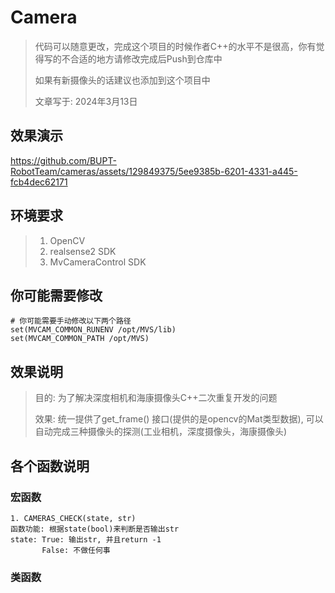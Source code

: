 # Camera
> 代码可以随意更改，完成这个项目的时候作者C++的水平不是很高，你有觉得写的不合适的地方请修改完成后Push到仓库中
> 
> 如果有新摄像头的话建议也添加到这个项目中
> 
> 文章写于: 2024年3月13日
## 效果演示
https://github.com/BUPT-RobotTeam/cameras/assets/129849375/5ee9385b-6201-4331-a445-fcb4dec62171

## 环境要求
> 1. OpenCV
> 2. realsense2 SDK
> 3. MvCameraControl SDK

## 你可能需要修改
```camke
# 你可能需要手动修改以下两个路径
set(MVCAM_COMMON_RUNENV /opt/MVS/lib)
set(MVCAM_COMMON_PATH /opt/MVS)
```

## 效果说明
> 目的: 为了解决深度相机和海康摄像头C++二次重复开发的问题
> 
> 效果: 统一提供了get_frame() 接口(提供的是opencv的Mat类型数据), 可以自动完成三种摄像头的探测(工业相机，深度摄像头，海康摄像头)


## 各个函数说明
### 宏函数
```text
1. CAMERAS_CHECK(state, str)
函数功能: 根据state(bool)来判断是否输出str
state: True: 输出str, 并且return -1
       False: 不做任何事
```
### 类函数





